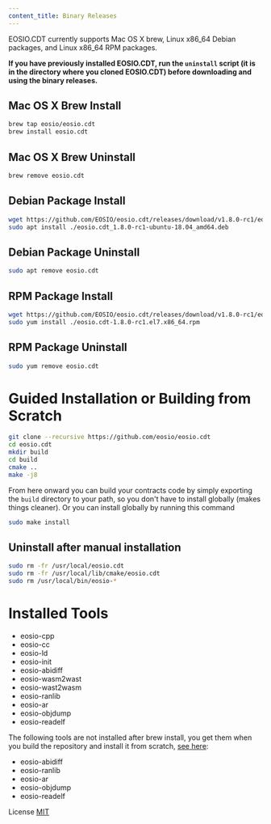 ```yaml
---
content_title: Binary Releases
---
```


EOSIO.CDT currently supports Mac OS X brew, Linux x86_64 Debian packages, and Linux x86_64 RPM packages.

**If you have previously installed EOSIO.CDT, run the `uninstall` script (it is in the directory where you cloned EOSIO.CDT) before downloading and using the binary releases.**

## Mac OS X Brew Install

```sh
brew tap eosio/eosio.cdt
brew install eosio.cdt
```

## Mac OS X Brew Uninstall

```sh
brew remove eosio.cdt
```

## Debian Package Install

```sh
wget https://github.com/EOSIO/eosio.cdt/releases/download/v1.8.0-rc1/eosio.cdt_1.8.0-rc1-ubuntu-18.04_amd64.deb
sudo apt install ./eosio.cdt_1.8.0-rc1-ubuntu-18.04_amd64.deb
```

## Debian Package Uninstall

```sh
sudo apt remove eosio.cdt
```

## RPM Package Install

```sh
wget https://github.com/EOSIO/eosio.cdt/releases/download/v1.8.0-rc1/eosio.cdt-1.8.0-rc1.el7.x86_64.rpm
sudo yum install ./eosio.cdt-1.8.0-rc1.el7.x86_64.rpm
```

## RPM Package Uninstall

```sh
sudo yum remove eosio.cdt
```

# Guided Installation or Building from Scratch

```sh
git clone --recursive https://github.com/eosio/eosio.cdt
cd eosio.cdt
mkdir build
cd build
cmake ..
make -j8
```

From here onward you can build your contracts code by simply exporting the `build` directory to your path, so you don't have to install globally (makes things cleaner).
Or you can install globally by running this command

```sh
sudo make install
```

## Uninstall after manual installation

```sh
sudo rm -fr /usr/local/eosio.cdt
sudo rm -fr /usr/local/lib/cmake/eosio.cdt
sudo rm /usr/local/bin/eosio-*
```

# Installed Tools

* eosio-cpp
* eosio-cc
* eosio-ld
* eosio-init
* eosio-abidiff
* eosio-wasm2wast
* eosio-wast2wasm
* eosio-ranlib
* eosio-ar
* eosio-objdump
* eosio-readelf

The following tools are not installed after brew install, you get them when you build the repository and install it from scratch, [see here](#guided-installation-or-building-from-scratch):

* eosio-abidiff
* eosio-ranlib
* eosio-ar
* eosio-objdump
* eosio-readelf

License
[MIT](../LICENSE)

